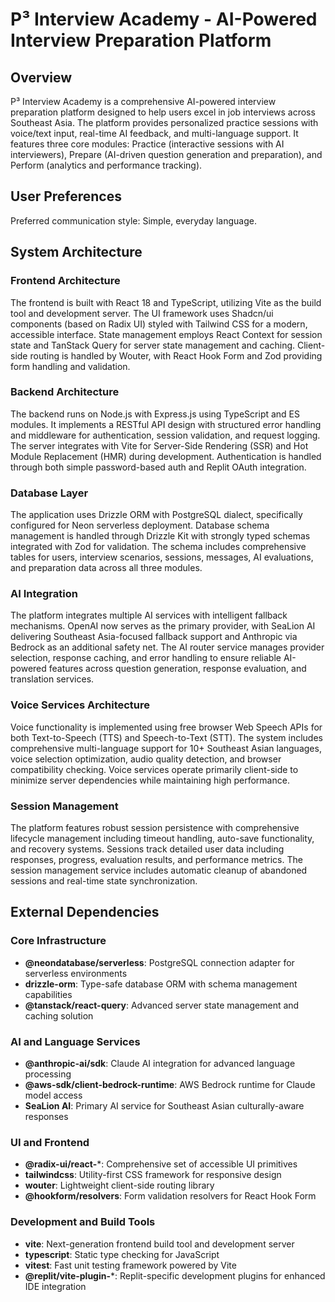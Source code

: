 # P³ Interview Academy - AI-Powered Interview Preparation Platform

## Overview

P³ Interview Academy is a comprehensive AI-powered interview preparation platform designed to help users excel in job interviews across Southeast Asia. The platform provides personalized practice sessions with voice/text input, real-time AI feedback, and multi-language support. It features three core modules: Practice (interactive sessions with AI interviewers), Prepare (AI-driven question generation and preparation), and Perform (analytics and performance tracking).

## User Preferences

Preferred communication style: Simple, everyday language.

## System Architecture

### Frontend Architecture
The frontend is built with React 18 and TypeScript, utilizing Vite as the build tool and development server. The UI framework uses Shadcn/ui components (based on Radix UI) styled with Tailwind CSS for a modern, accessible interface. State management employs React Context for session state and TanStack Query for server state management and caching. Client-side routing is handled by Wouter, with React Hook Form and Zod providing form handling and validation.

### Backend Architecture
The backend runs on Node.js with Express.js using TypeScript and ES modules. It implements a RESTful API design with structured error handling and middleware for authentication, session validation, and request logging. The server integrates with Vite for Server-Side Rendering (SSR) and Hot Module Replacement (HMR) during development. Authentication is handled through both simple password-based auth and Replit OAuth integration.

### Database Layer
The application uses Drizzle ORM with PostgreSQL dialect, specifically configured for Neon serverless deployment. Database schema management is handled through Drizzle Kit with strongly typed schemas integrated with Zod for validation. The schema includes comprehensive tables for users, interview scenarios, sessions, messages, AI evaluations, and preparation data across all three modules.

### AI Integration
The platform integrates multiple AI services with intelligent fallback mechanisms. OpenAI now serves as the primary provider, with SeaLion AI delivering Southeast Asia-focused fallback support and Anthropic via Bedrock as an additional safety net. The AI router service manages provider selection, response caching, and error handling to ensure reliable AI-powered features across question generation, response evaluation, and translation services.

### Voice Services Architecture
Voice functionality is implemented using free browser Web Speech APIs for both Text-to-Speech (TTS) and Speech-to-Text (STT). The system includes comprehensive multi-language support for 10+ Southeast Asian languages, voice selection optimization, audio quality detection, and browser compatibility checking. Voice services operate primarily client-side to minimize server dependencies while maintaining high performance.

### Session Management
The platform features robust session persistence with comprehensive lifecycle management including timeout handling, auto-save functionality, and recovery systems. Sessions track detailed user data including responses, progress, evaluation results, and performance metrics. The session management service includes automatic cleanup of abandoned sessions and real-time state synchronization.

## External Dependencies

### Core Infrastructure
- **@neondatabase/serverless**: PostgreSQL connection adapter for serverless environments
- **drizzle-orm**: Type-safe database ORM with schema management capabilities
- **@tanstack/react-query**: Advanced server state management and caching solution

### AI and Language Services
- **@anthropic-ai/sdk**: Claude AI integration for advanced language processing
- **@aws-sdk/client-bedrock-runtime**: AWS Bedrock runtime for Claude model access
- **SeaLion AI**: Primary AI service for Southeast Asian culturally-aware responses

### UI and Frontend
- **@radix-ui/react-***: Comprehensive set of accessible UI primitives
- **tailwindcss**: Utility-first CSS framework for responsive design
- **wouter**: Lightweight client-side routing library
- **@hookform/resolvers**: Form validation resolvers for React Hook Form

### Development and Build Tools
- **vite**: Next-generation frontend build tool and development server
- **typescript**: Static type checking for JavaScript
- **vitest**: Fast unit testing framework powered by Vite
- **@replit/vite-plugin-***: Replit-specific development plugins for enhanced IDE integration

